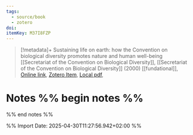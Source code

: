 ```yaml
---
tags:
  - source/book
  - zotero
doi: 
itemKey: M37I8FZP
---
```

>[!metadata]+
> Sustaining life on earth: how the Convention on biological diversity promotes nature and human well-being
> [[Secretariat of the Convention on Biological Diversity]], 
> [[Secretariat of the Convention on Biological Diversity]] (2000)
> [[fundational]], 
> [Online link](), [Zotero Item](zotero://select/library/items/M37I8FZP), [Local pdf](file://C:/Users/aburg/Documents/references/zotero/storage/EBVVWQV9/SecretariatoftheConventiononBiologicalDiversity2000_Sustaininglife.pdf), 

# Notes %% begin notes %%

%% end notes %%




%% Import Date: 2025-04-30T11:27:56.942+02:00 %%
